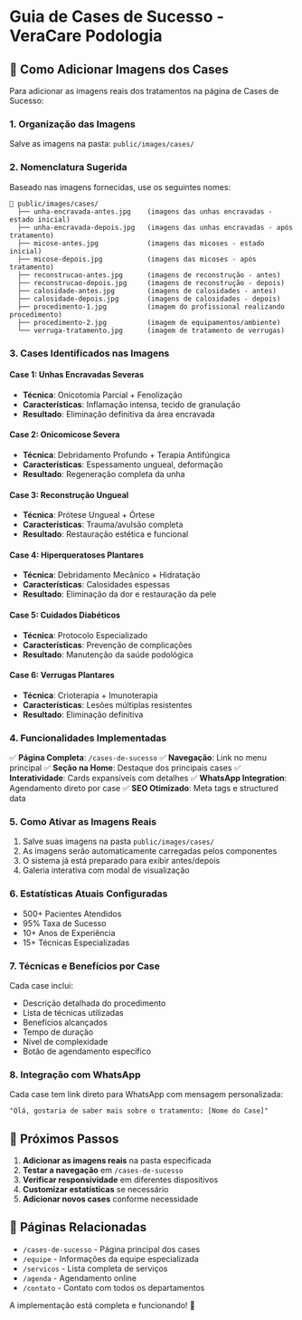# Guia de Cases de Sucesso - VeraCare Podologia

## 📸 Como Adicionar Imagens dos Cases

Para adicionar as imagens reais dos tratamentos na página de Cases de Sucesso:

### 1. Organização das Imagens
Salve as imagens na pasta: `public/images/cases/`

### 2. Nomenclatura Sugerida
Baseado nas imagens fornecidas, use os seguintes nomes:

```
📁 public/images/cases/
  ├── unha-encravada-antes.jpg    (imagens das unhas encravadas - estado inicial)
  ├── unha-encravada-depois.jpg   (imagens das unhas encravadas - após tratamento)
  ├── micose-antes.jpg            (imagens das micoses - estado inicial)
  ├── micose-depois.jpg           (imagens das micoses - após tratamento)
  ├── reconstrucao-antes.jpg      (imagens de reconstrução - antes)
  ├── reconstrucao-depois.jpg     (imagens de reconstrução - depois)
  ├── calosidade-antes.jpg        (imagens de calosidades - antes)
  ├── calosidade-depois.jpg       (imagens de calosidades - depois)
  ├── procedimento-1.jpg          (imagem do profissional realizando procedimento)
  ├── procedimento-2.jpg          (imagem de equipamentos/ambiente)
  └── verruga-tratamento.jpg      (imagem de tratamento de verrugas)
```

### 3. Cases Identificados nas Imagens

#### **Case 1: Unhas Encravadas Severas**
- **Técnica**: Onicotomia Parcial + Fenolização
- **Características**: Inflamação intensa, tecido de granulação
- **Resultado**: Eliminação definitiva da área encravada

#### **Case 2: Onicomicose Severa**
- **Técnica**: Debridamento Profundo + Terapia Antifúngica
- **Características**: Espessamento ungueal, deformação
- **Resultado**: Regeneração completa da unha

#### **Case 3: Reconstrução Ungueal**
- **Técnica**: Prótese Ungueal + Órtese
- **Características**: Trauma/avulsão completa
- **Resultado**: Restauração estética e funcional

#### **Case 4: Hiperqueratoses Plantares**
- **Técnica**: Debridamento Mecânico + Hidratação
- **Características**: Calosidades espessas
- **Resultado**: Eliminação da dor e restauração da pele

#### **Case 5: Cuidados Diabéticos**
- **Técnica**: Protocolo Especializado
- **Características**: Prevenção de complicações
- **Resultado**: Manutenção da saúde podológica

#### **Case 6: Verrugas Plantares**
- **Técnica**: Crioterapia + Imunoterapia
- **Características**: Lesões múltiplas resistentes
- **Resultado**: Eliminação definitiva

### 4. Funcionalidades Implementadas

✅ **Página Completa**: `/cases-de-sucesso`
✅ **Navegação**: Link no menu principal
✅ **Seção na Home**: Destaque dos principais cases
✅ **Interatividade**: Cards expansíveis com detalhes
✅ **WhatsApp Integration**: Agendamento direto por case
✅ **SEO Otimizado**: Meta tags e structured data

### 5. Como Ativar as Imagens Reais

1. Salve suas imagens na pasta `public/images/cases/`
2. As imagens serão automaticamente carregadas pelos componentes
3. O sistema já está preparado para exibir antes/depois
4. Galeria interativa com modal de visualização

### 6. Estatísticas Atuais Configuradas

- 500+ Pacientes Atendidos
- 95% Taxa de Sucesso  
- 10+ Anos de Experiência
- 15+ Técnicas Especializadas

### 7. Técnicas e Benefícios por Case

Cada case inclui:
- Descrição detalhada do procedimento
- Lista de técnicas utilizadas
- Benefícios alcançados
- Tempo de duração
- Nível de complexidade
- Botão de agendamento específico

### 8. Integração com WhatsApp

Cada case tem link direto para WhatsApp com mensagem personalizada:
```
"Olá, gostaria de saber mais sobre o tratamento: [Nome do Case]"
```

## 🚀 Próximos Passos

1. **Adicionar as imagens reais** na pasta especificada
2. **Testar a navegação** em `/cases-de-sucesso`
3. **Verificar responsividade** em diferentes dispositivos
4. **Customizar estatísticas** se necessário
5. **Adicionar novos cases** conforme necessidade

## 📱 Páginas Relacionadas

- `/cases-de-sucesso` - Página principal dos cases
- `/equipe` - Informações da equipe especializada
- `/servicos` - Lista completa de serviços
- `/agenda` - Agendamento online
- `/contato` - Contato com todos os departamentos

A implementação está completa e funcionando! 🎉